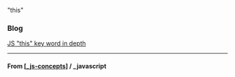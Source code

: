 "this"

### Blog

[JS "this" key word in depth](https://www.debuggr.io/js-this-in-depth/)

---

#### **From** [[_js-concepts]] / \_javascript

[//begin]: # "Autogenerated link references for markdown compatibility"
[_js-concepts]: _js-concepts "JS Concepts"
[//end]: # "Autogenerated link references"

